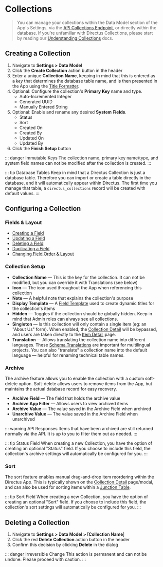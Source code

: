 

# Collections

> You can manage your collections within the Data Model section of the App's Settings, via the
> [API Collections Endpoint](/reference/api/collections), or directly within the database. If you're unfamiliar with Directus
> Collections, please start by reading our [Understanding Collections](/concepts/platform-overview#collections) docs.

## Creating a Collection

1. Navigate to **Settings > Data Model**
2. Click the **Create Collection** action button in the header
3. Enter a unique **Collection Name**, keeping in mind that this is entered as a _key_ that
   determines the database table name, and is then presented in the App using the
   [Title Formatter](/reference/internal-helpers#title-formatter).
4. Optional: Configure the collection's **Primary Key** name and type.
    - Auto-Incremented Integer
    - Generated UUID
    - Manually Entered String
5. Optional: Enable and rename any desired **System Fields**.
    - Status
    - Sort
    - Created On
    - Created By
    - Updated On
    - Updated By
6. Click the **Finish Setup** button

<!-- prettier-ignore-start -->
::: danger Immutable Keys
The collection name, primary key name/type, and system field names can not
be modified after the collection is created.
:::
<!-- prettier-ignore-end -->

<!-- prettier-ignore-start -->
::: tip Database Tables
Keep in mind that a Directus Collection is just a database table. Therefore you
can import or create a table directly in the database, and it will automatically appear within
Directus. The first time you manage that table, a `directus_collections` record will be created with
default values.
:::
<!-- prettier-ignore-end -->

## Configuring a Collection

### Fields & Layout

-   [Creating a Field](/guides/fields#creating-a-field)
-   [Updating a Field](/guides/fields#updating-a-field)
-   [Deleting a Field](/guides/fields#deleting-a-field)
-   [Duplicating a Field](/guides/fields#duplicating-a-field)
-   [Changing Field Order & Layout](/guides/fields#adjusting-field-layout)

### Collection Setup

-   **Collection Name** — This is the key for the collection. It can not be modified, but you can
    override it with Translations (see below)
-   **Icon** — The icon used throughout the App when referencing this collection
-   **Note** — A helpful note that explains the collection's purpose
-   **Display Template** — A [Field Template](#) used to create dynamic titles for the collection's
    items
-   **Hidden** — Toggles if the collection should be globally hidden. Keep in mind that Admin roles
    can always see all collections.
-   **Singleton** — Is this collection will only contain a single item (eg: an "About Us" form).
    When enabled, the [Collection Detail](/concepts/app-overview#collection-detail) will be bypassed, and users are taken directly to the
    [Item Detail](/concepts/app-overview#item-detail) page.
-   **Translation** — Allows translating the collection name into different languages. These
    [Schema Translations](/concepts/internationalization#schema-translations) are important for multilingual projects. You can also "translate" a
    collection name into the default language — helpful for renaming technical table names.

### Archive

The archive feature allows you to enable the collection with a custom soft-delete option.
Soft-delete allows users to remove items from the App, but maintains the actual database record for
easy recovery.

-   **Archive Field** — The field that holds the archive value
-   **Archive App Filter** — Allows users to view archived items
-   **Archive Value** — The value saved in the Archive Field when archived
-   **Unarchive Value** — The value saved in the Archive Field when unarchived

<!-- prettier-ignore-start -->
::: warning API Responses
Items that have been archived are still returned normally via the API. It
is up to you to filter them out as needed.
:::
<!-- prettier-ignore-end -->

<!-- prettier-ignore-start -->
::: tip Status Field
When creating a new Collection, you have the option of creating an optional
"Status" field. If you choose to include this field, the collection's archive settings will
automatically be configured for you.
:::
<!-- prettier-ignore-end -->

### Sort

The sort feature enables manual drag-and-drop item reordering within the Directus App. This is
typically shown on the [Collection Detail](/concepts/app-overview#collection-detail) page/modal, and can also be used for sorting items
within a [Junction Table](#).

<!-- prettier-ignore-start -->
::: tip Sort Field
When creating a new Collection, you have the option of creating an optional "Sort"
field. If you choose to include this field, the collection's sort settings will automatically be
configured for you.
:::
<!-- prettier-ignore-end -->

## Deleting a Collection

1. Navigate to **Settings > Data Model > [Collection Name]**
2. Click the red **Delete Collection** action button in the header
3. Confirm this decision by clicking **Delete** in the dialog

<!-- prettier-ignore-start -->
::: danger Irreversible Change
This action is permanent and can not be undone. Please proceed with
caution.
:::
<!-- prettier-ignore-end -->